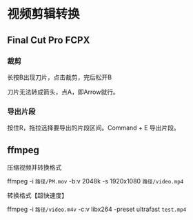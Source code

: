 # 视频剪辑转换

## Final Cut Pro FCPX

### 裁剪

长按B出现刀片，点击裁剪，完后松开B

刀片无法转成箭头，点A，即Arrow就行。

### 导出片段

按住R，拖拉选择要导出的片段区间。Command + E 导出片段。



## ffmpeg

压缩视频并转换格式

ffmpeg -i `路径/PM.mov` -b:v 2048k -s 1920x1080 `路径/video.mp4`

转换格式【超快速度】

ffmpeg -i `路径/video.m4v` -c:v libx264 -preset ultrafast `test.mp4`

